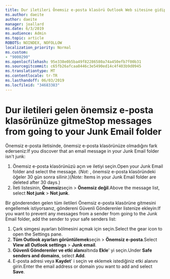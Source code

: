 ```yaml
---
title: Dur iletileri Önemsiz e-posta klasörü Outlook Web sitesine gidip gelen
ms.author: daeite
author: daeite
manager: joallard
ms.date: 6/3/2019
ms.audience: Admin
ms.topic: article
ROBOTS: NOINDEX, NOFOLLOW
localization_priority: Normal
ms.custom:
- "9000290"
ms.openlocfilehash: 95e338e0b5ba49f82286580a74a450efb7f00b31
ms.sourcegitcommit: c65fb26afcaa8446c3e5490ed14c4f403b9d0945
ms.translationtype: MT
ms.contentlocale: tr-TR
ms.lasthandoff: 06/03/2019
ms.locfileid: "34683383"
---
```

# <a name="stop-messages-from-going-to-your-junk-email-folder"></a><span data-ttu-id="ea258-102">Dur iletileri gelen önemsiz e-posta klasörünüze gitme</span><span class="sxs-lookup"><span data-stu-id="ea258-102">Stop messages from going to your Junk Email folder</span></span>

<span data-ttu-id="ea258-103">Önemsiz e-posta iletisinde, önemsiz e-posta klasörünüze olmadığını fark ederseniz:</span><span class="sxs-lookup"><span data-stu-id="ea258-103">If you discover that an email message in your Junk Email folder isn't junk:</span></span>

1. <span data-ttu-id="ea258-104">Önemsiz e-posta klasörünüzü açın ve iletiyi seçin.</span><span class="sxs-lookup"><span data-stu-id="ea258-104">Open your Junk Email folder and select the message.</span></span> <span data-ttu-id="ea258-105">(*Not:* , önemsiz e-posta klasöründeki öğeler 30 gün sonra silinir.)</span><span class="sxs-lookup"><span data-stu-id="ea258-105">(*Note:* Items in your Junk Email folder are deleted after 30 days.)</span></span>
1. <span data-ttu-id="ea258-106">İleti listesinin, **Önemsiz**seçin > **Önemsiz değil**.</span><span class="sxs-lookup"><span data-stu-id="ea258-106">Above the message list, select **Not junk** > **Not junk**.</span></span>

<span data-ttu-id="ea258-107">Bir gönderenden gelen tüm iletileri Önemsiz e-posta klasörüne gitmesini engellemek istiyorsanız, göndereni Güvenli Gönderenler listenize ekleyin:</span><span class="sxs-lookup"><span data-stu-id="ea258-107">If you want to prevent any messages from a sender from going to the Junk Email folder, add the sender to your safe senders list:</span></span>

1. <span data-ttu-id="ea258-108">Çark simgesi ayarları bölmesini açmak için seçin.</span><span class="sxs-lookup"><span data-stu-id="ea258-108">Select the gear icon to open the Settings pane.</span></span>
1. <span data-ttu-id="ea258-109">**Tüm Outlook ayarları görüntülemek**seçin > **Önemsiz e-posta**.</span><span class="sxs-lookup"><span data-stu-id="ea258-109">Select **View all Outlook settings** > **Junk email**.</span></span>
1. <span data-ttu-id="ea258-110">**Güvenli Gönderenler ve etki alanı**altında **Ekle**' yi seçin.</span><span class="sxs-lookup"><span data-stu-id="ea258-110">Under **Safe senders and domains**, select **Add**.</span></span>
1. <span data-ttu-id="ea258-111">E-posta adresi veya **Kaydet**' i seçin ve eklemek istediğiniz etki alanını girin.</span><span class="sxs-lookup"><span data-stu-id="ea258-111">Enter the email address or domain you want to add and select **Save**.</span></span>